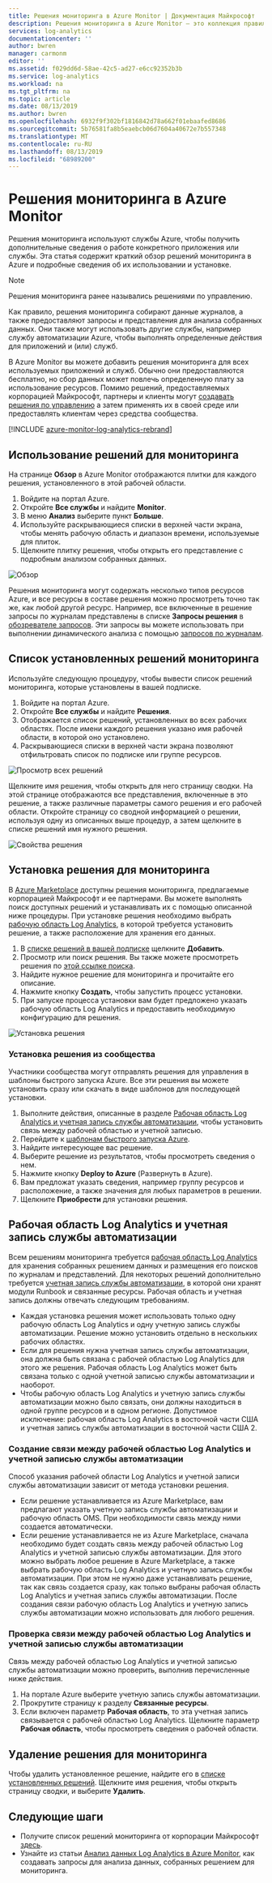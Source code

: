 ```yaml
---
title: Решения мониторинга в Azure Monitor | Документация Майкрософт
description: Решения мониторинга в Azure Monitor — это коллекция правил логики, визуализации и получения данных, которые предоставляют метрики, связанные с определенной проблемной областью.  Эта статья содержит сведения об установке и использовании решений мониторинга.
services: log-analytics
documentationcenter: ''
author: bwren
manager: carmonm
editor: ''
ms.assetid: f029dd6d-58ae-42c5-ad27-e6cc92352b3b
ms.service: log-analytics
ms.workload: na
ms.tgt_pltfrm: na
ms.topic: article
ms.date: 08/13/2019
ms.author: bwren
ms.openlocfilehash: 6932f9f302bf1816842d78a662f01ebaafed8686
ms.sourcegitcommit: 5b76581fa8b5eaebcb06d7604a40672e7b557348
ms.translationtype: MT
ms.contentlocale: ru-RU
ms.lasthandoff: 08/13/2019
ms.locfileid: "68989200"
---
```

# <a name="monitoring-solutions-in-azure-monitor"></a>Решения мониторинга в Azure Monitor
Решения мониторинга используют службы Azure, чтобы получить дополнительные сведения о работе конкретного приложения или службы. Эта статья содержит краткий обзор решений мониторинга в Azure и подробные сведения об их использовании и установке.

> [!NOTE]
> Решения мониторинга ранее назывались решениями по управлению.

Как правило, решения мониторинга собирают данные журналов, а также предоставляют запросы и представления для анализа собранных данных. Они также могут использовать другие службы, например службу автоматизации Azure, чтобы выполнять определенные действия для приложений и (или) служб.

В Azure Monitor вы можете добавить решения мониторинга для всех используемых приложений и служб. Обычно они предоставляются бесплатно, но сбор данных может повлечь определенную плату за использование ресурсов. Помимо решений, предоставляемых корпорацией Майкрософт, партнеры и клиенты могут [создавать решения по управлению](solutions-creating.md) а затем применять их в своей среде или предоставлять клиентам через средства сообщества.

[!INCLUDE [azure-monitor-log-analytics-rebrand](../../../includes/azure-monitor-log-analytics-rebrand.md)]

## <a name="use-monitoring-solutions"></a>Использование решений для мониторинга
На странице **Обзор** в Azure Monitor отображаются плитки для каждого решения, установленного в этой рабочей области. 

1. Войдите на портал Azure.
1. Откройте **Все службы** и найдите **Monitor**.
1. В меню **Анализ** выберите пункт **Больше**.
1. Используйте раскрывающиеся списки в верхней части экрана, чтобы менять рабочую область и диапазон времени, используемые для плиток.
1. Щелкните плитку решения, чтобы открыть его представление с подробным анализом собранных данных.

![Обзор](media/solutions/overview.png)

Решения мониторинга могут содержать несколько типов ресурсов Azure, и все ресурсы в составе решения можно просмотреть точно так же, как любой другой ресурс. Например, все включенные в решение запросы по журналам представлены в списке **Запросы решения** в [обозревателе запросов](../log-query/get-started-portal.md#load-queries). Эти запросы вы можете использовать при выполнении динамического анализа с помощью [запросов по журналам](../log-query/log-query-overview.md).

## <a name="list-installed-monitoring-solutions"></a>Список установленных решений мониторинга 
Используйте следующую процедуру, чтобы вывести список решений мониторинга, которые установлены в вашей подписке.

1. Войдите на портал Azure.
1. Откройте **Все службы** и найдите **Решения**.
4. Отображается список решений, установленных во всех рабочих областях. После имени каждого решения указано имя рабочей области, в которой оно установлено.
1. Раскрывающиеся списки в верхней части экрана позволяют отфильтровать список по подписке или группе ресурсов.


![Просмотр всех решений](media/solutions/list-solutions-all.png)

Щелкните имя решения, чтобы открыть для него страницу сводки. На этой странице отображаются все представления, включенные в это решение, а также различные параметры самого решения и его рабочей области. Откройте страницу со сводной информацией о решении, используя одну из описанных выше процедур, а затем щелкните в списке решений имя нужного решения.

![Свойства решения](media/solutions/solution-properties.png)



## <a name="install-a-monitoring-solution"></a>Установка решения для мониторинга
В [Azure Marketplace](https://azuremarketplace.microsoft.com) доступны решения мониторинга, предлагаемые корпорацией Майкрософт и ее партнерами. Вы можете выполнять поиск доступных решений и устанавливать их с помощью описанной ниже процедуры. При установке решения необходимо выбрать [рабочую область Log Analytics](../platform/manage-access.md), в которой требуется установить решение, а также расположение для хранения его данных.

1. В [списке решений в вашей подписке](#list-installed-monitoring-solutions) щелкните **Добавить**.
1. Просмотр или поиск решения. Вы также можете просмотреть решения по [этой ссылке поиска](https://azuremarketplace.microsoft.com/en-us/marketplace/apps/category/management-tools?page=1&subcategories=management-solutions).
1. Найдите нужное решение для мониторинга и прочитайте его описание.
1. Нажмите кнопку **Создать**, чтобы запустить процесс установки.
1. При запуске процесса установки вам будет предложено указать рабочую область Log Analytics и предоставить необходимую конфигурацию для решения.

![Установка решения](media/solutions/install-solution.png)

### <a name="install-a-solution-from-the-community"></a>Установка решения из сообщества
Участники сообщества могут отправлять решения для управления в шаблоны быстрого запуска Azure. Все эти решения вы можете установить сразу или скачать в виде шаблонов для последующей установки.

1. Выполните действия, описанные в разделе [Рабочая область Log Analytics и учетная запись службы автоматизации](#log-analytics-workspace-and-automation-account), чтобы установить связь между рабочей областью и учетной записью.
2. Перейдите к [шаблонам быстрого запуска Azure](https://azure.microsoft.com/documentation/templates/). 
3. Найдите интересующее вас решение.
4. Выберите решение из результатов, чтобы просмотреть сведения о нем.
5. Нажмите кнопку **Deploy to Azure** (Развернуть в Azure).
6. Вам предложат указать сведения, например группу ресурсов и расположение, а также значения для любых параметров в решении.
7. Щелкните **Приобрести** для установки решения.


## <a name="log-analytics-workspace-and-automation-account"></a>Рабочая область Log Analytics и учетная запись службы автоматизации
Всем решениям мониторинга требуется [рабочая область Log Analytics](../platform/manage-access.md) для хранения собранных решением данных и размещения его поисков по журналам и представлений. Для некоторых решений дополнительно требуется [учетная запись службы автоматизации](../../automation/automation-security-overview.md#automation-account-overview), в которой они хранят модули Runbook и связанные ресурсы. Рабочая область и учетная запись должны отвечать следующим требованиям.

* Каждая установка решения может использовать только одну рабочую область Log Analytics и одну учетную запись службы автоматизации. Решение можно установить отдельно в нескольких рабочих областях.
* Если для решения нужна учетная запись службы автоматизации, она должна быть связана с рабочей областью Log Analytics для этого же решения. Рабочая область Log Analytics может быть связана только с одной учетной записью службы автоматизации и наоборот.
* Чтобы рабочую область Log Analytics и учетную запись службы автоматизации можно было связать, они должны находиться в одной группе ресурсов и в одном регионе. Допустимое исключение: рабочая область Log Analytics в восточной части США и учетная запись службы автоматизации в восточной части США 2.

### <a name="create-a-link-between-a-log-analytics-workspace-and-automation-account"></a>Создание связи между рабочей областью Log Analytics и учетной записью службы автоматизации
Способ указания рабочей области Log Analytics и учетной записи службы автоматизации зависит от метода установки решения.

* Если решение устанавливается из Azure Marketplace, вам предлагают указать учетную запись службы автоматизации и рабочую область OMS. При необходимости связь между ними создается автоматически.
* Если решение устанавливается не из Azure Marketplace, сначала необходимо будет создать связь между рабочей областью Log Analytics и учетной записью службы автоматизации. Для этого можно выбрать любое решение в Azure Marketplace, а также выбрать рабочую область Log Analytics и учетную запись службы автоматизации. При этом не нужно даже устанавливать решение, так как связь создается сразу, как только выбраны рабочая область Log Analytics и учетная запись службы автоматизации. После создания связи рабочую область Log Analytics и учетную запись службы автоматизации можно использовать для любого решения.

### <a name="verify-the-link-between-a-log-analytics-workspace-and-automation-account"></a>Проверка связи между рабочей областью Log Analytics и учетной записью службы автоматизации
Связь между рабочей областью Log Analytics и учетной записью службы автоматизации можно проверить, выполнив перечисленные ниже действия.

1. На портале Azure выберите учетную запись службы автоматизации.
1. Прокрутите страницу к разделу **Связанные ресурсы**.
1. Если включен параметр **Рабочая область**, то эта учетная запись связывается с рабочей областью Log Analytics. Щелкните параметр **Рабочая область**, чтобы просмотреть сведения о рабочей области.

## <a name="remove-a-monitoring-solution"></a>Удаление решения для мониторинга
Чтобы удалить установленное решение, найдите его в [списке установленных решений](#list-installed-monitoring-solutions). Щелкните имя решения, чтобы открыть страницу сводки, и выберите **Удалить**.


## <a name="next-steps"></a>Следующие шаги
* Получите список решений мониторинга от корпорации Майкрософт [здесь](solutions-inventory.md).
* Узнайте из статьи [Анализ данных Log Analytics в Azure Monitor](../log-query/log-query-overview.md), как создавать запросы для анализа данных, собранных решением для мониторинга.

